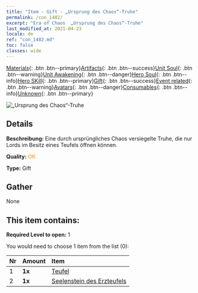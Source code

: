```yaml
---
title: "Item - Gift - „Ursprung des Chaos“-Truhe"
permalink: /con_1482/
excerpt: "Era of Chaos  „Ursprung des Chaos“-Truhe"
last_modified_at: 2021-04-23
locale: de
ref: "con_1482.md"
toc: false
classes: wide
---
```

 [Materials](/ItemsDE/){: .btn .btn--primary}[Artifacts](/ItemsDE/Artifacts/){: .btn .btn--success}[Unit Soul](/ItemsDE/UnitSoul/){: .btn .btn--warning}[Unit Awakening](/ItemsDE/UnitAwakening/){: .btn .btn--danger}[Hero Soul](/ItemsDE/HeroSoul/){: .btn .btn--info}[Hero SKill](/ItemsDE/HeroSkill/){: .btn .btn--primary}[Gift](/ItemsDE/Gift/){: .btn .btn--success}[Event related](/ItemsDE/Events/){: .btn .btn--warning}[Avatars](/ItemsDE/Avatars/){: .btn .btn--danger}[Consumables](/ItemsDE/Consumables/){: .btn .btn--info}[Unknown](/ItemsDE/Unknown/){: .btn .btn--primary}

 ![„Ursprung des Chaos“-Truhe](/images/t/i_907041.png)

## Details
 **Beschreibung:** Eine durch ursprüngliches Chaos versiegelte Truhe, die nur Lords im Besitz eines Teufels öffnen können.

 **Quality:** <span style="color: #FF8C00">OK</span>

 **Type:** Gift

## Gather

  None

## This item contains:

 **Required Level to open:** 1

 You would need to choose 1 item from the list (0):

  | Nr | Amount |     Item    |
  |:---|:-------|:------------|
  | 1 |  **1x** | [Teufel](/ItemsDE/unt_232/) |  | 
  | 2 |  **1x** | [Seelenstein des Erzteufels](/ItemsDE/unt_318/) |  | 
